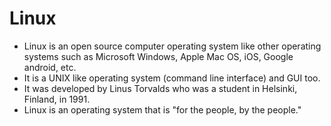 # Linux
- Linux is an open source computer operating system like other operating systems such as Microsoft Windows, Apple Mac OS, iOS, Google android, etc.
- It is a UNIX like operating system (command line interface) and GUI too.
- It was developed by Linus Torvalds who was a student in Helsinki, Finland, in 1991.
- Linux is an operating system that is "for the people, by the people."
